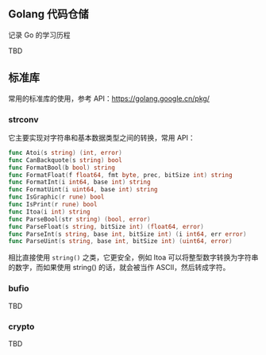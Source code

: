 ## Golang 代码仓储
记录 Go 的学习历程

TBD

## 标准库
常用的标准库的使用，参考 API：https://golang.google.cn/pkg/

### strconv

它主要实现对字符串和基本数据类型之间的转换，常用 API：

``` go
func Atoi(s string) (int, error)
func CanBackquote(s string) bool
func FormatBool(b bool) string
func FormatFloat(f float64, fmt byte, prec, bitSize int) string
func FormatInt(i int64, base int) string
func FormatUint(i uint64, base int) string
func IsGraphic(r rune) bool
func IsPrint(r rune) bool
func Itoa(i int) string
func ParseBool(str string) (bool, error)
func ParseFloat(s string, bitSize int) (float64, error)
func ParseInt(s string, base int, bitSize int) (i int64, err error)
func ParseUint(s string, base int, bitSize int) (uint64, error)
```

相比直接使用 `string()` 之类，它更安全，例如 Itoa 可以将整型数字转换为字符串的数字，而如果使用 string() 的话，就会被当作 ASCII，然后转成字符。

### bufio
TBD

### crypto
TBD